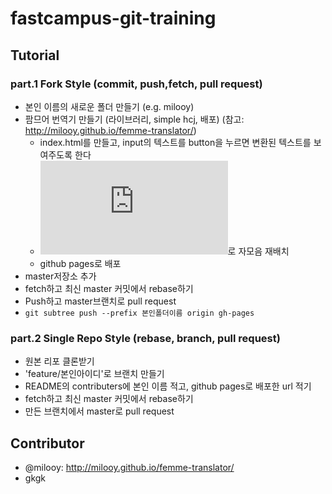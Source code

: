 # fastcampus-git-training


## Tutorial

### part.1 Fork Style (commit, push,fetch, pull request)
- 본인 이름의 새로운 폴더 만들기 (e.g. milooy)
- 팜므어 번역기 만들기 (라이브러리, simple hcj, 배포) (참고: http://milooy.github.io/femme-translator/)
    - index.html를 만들고, input의 텍스트를 button을 누르면 변환된 텍스트를 보여주도록 한다
    - ![hangul.js](https://github.com/e-/Hangul.js)로 자모음 재배치
    - github pages로 배포
- master저장소 추가
- fetch하고 최신 master 커밋에서 rebase하기
- Push하고 master브랜치로 pull request
- `git subtree push --prefix 본인폴더이름 origin gh-pages`


### part.2 Single Repo Style (rebase, branch, pull request)
- 원본 리포 클론받기
- 'feature/본인아이디'로 브랜치 만들기
- README의 contributers에 본인 이름 적고, github pages로 배포한 url 적기
- fetch하고 최신 master 커밋에서 rebase하기
- 만든 브랜치에서 master로 pull request

## Contributor
- @milooy: http://milooy.github.io/femme-translator/
- gkgk